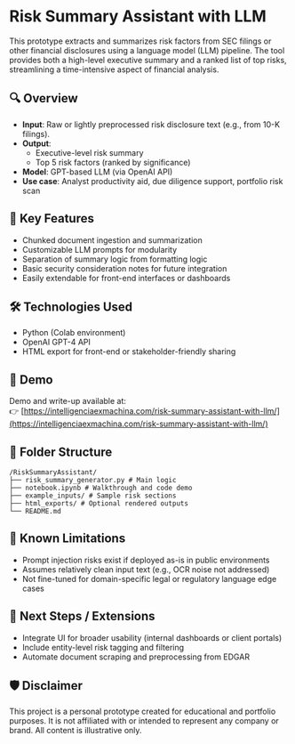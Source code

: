 # Risk Summary Assistant with LLM

This prototype extracts and summarizes risk factors from SEC filings or other financial disclosures using a language model (LLM) pipeline. The tool provides both a high-level executive summary and a ranked list of top risks, streamlining a time-intensive aspect of financial analysis.

## 🔍 Overview

- **Input**: Raw or lightly preprocessed risk disclosure text (e.g., from 10-K filings).
- **Output**: 
  - Executive-level risk summary
  - Top 5 risk factors (ranked by significance)
- **Model**: GPT-based LLM (via OpenAI API)
- **Use case**: Analyst productivity aid, due diligence support, portfolio risk scan

## 🧠 Key Features

- Chunked document ingestion and summarization
- Customizable LLM prompts for modularity
- Separation of summary logic from formatting logic
- Basic security consideration notes for future integration
- Easily extendable for front-end interfaces or dashboards

## 🛠 Technologies Used

- Python (Colab environment)
- OpenAI GPT-4 API
- HTML export for front-end or stakeholder-friendly sharing

## 🧪 Demo

Demo and write-up available at:  
👉 [https://intelligenciaexmachina.com/risk-summary-assistant-with-llm/](https://intelligenciaexmachina.com/risk-summary-assistant-with-llm/)

## 🧱 Folder Structure

```
/RiskSummaryAssistant/
├── risk_summary_generator.py # Main logic
├── notebook.ipynb # Walkthrough and code demo
├── example_inputs/ # Sample risk sections
├── html_exports/ # Optional rendered outputs
└── README.md
```

## 🚧 Known Limitations

- Prompt injection risks exist if deployed as-is in public environments
- Assumes relatively clean input text (e.g., OCR noise not addressed)
- Not fine-tuned for domain-specific legal or regulatory language edge cases

## 📌 Next Steps / Extensions

- Integrate UI for broader usability (internal dashboards or client portals)
- Include entity-level risk tagging and filtering
- Automate document scraping and preprocessing from EDGAR

## 🛡 Disclaimer

This project is a personal prototype created for educational and portfolio purposes. It is not affiliated with or intended to represent any company or brand. All content is illustrative only.

